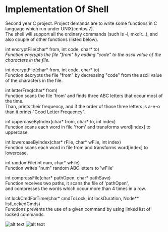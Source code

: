# Implementation Of Shell
Second year C project. Project demands are to write some functions in C language which run under UNIX(centos 7).  
The shell will support all the ordinary commands (such ls -l, mkdir...), and also couple of other functions (listed below).  

int encryptFile(char* from, int code, char* to)  
*Function encrypts the file "from" by adding "code" to the ascii value of the characters in the file.*  

int decryptFile(char* from, int code, char* to)  
Function decrypts the file "from" by decreasing "code" from the ascii value of the characters in the file.  

int letterFreq(char* from)  
Function scans the file 'from' and finds three ABC letters that occur most of the time.  
Than, prints their frequency, and if the order of those three letters is a-e-o  
than it prints "Good Letter Frequency".  

int uppercaseByIndex(char* from, char* to, int index)  
Function scans each word in file 'from' and transforms word[index] to uppercase.  

int lowercaseByIndex(char* rFile, char* wFile, int index)  
Function scans each word in file from and transforms word[index] to lowercase.  

int randomFile(int num, char* wFile)  
Function writes "num" random ABC letters to 'wFile'  

int compressFile(char* pathOpen, char* pathSave)  
Function receives two paths, it scans the file of 'pathOpen',  
and compresses the words which occur more than 4 times in a row.  

int lockCmdForTime(char* cmdToLock, int lockDuration, Node** listLockedCmds)  
Functions prevents the use of a given command by using linked list of locked commands.

![alt text](https://user-images.githubusercontent.com/90141260/133922724-5a298a1e-749d-4842-827b-0b11f18c5add.png)
![alt text](https://user-images.githubusercontent.com/90141260/133922725-75cdb4c0-345b-4a56-a10f-be134e64b927.png)
